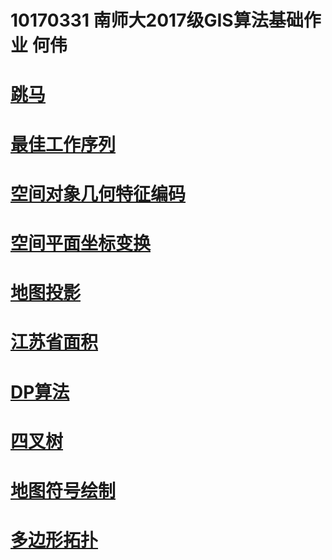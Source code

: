 10170331 南师大2017级GIS算法基础作业  何伟
=================================================
[跳马](https://shiziru.github.io/跳马.html)
===
[最佳工作序列](https://shiziru.github.io/工作序列.html)
===
[空间对象几何特征编码](https://shiziru.github.io/编码%20.html)
===
[空间平面坐标变换](https://shiziru.github.io/空间平面坐标变换.html)
===
[地图投影](https://shiziru.github.io/地图投影.html)
===
[江苏省面积](https://shiziru.github.io/多边形面积.html)
===
[DP算法](https://shiziru.github.io/DP.html)
===
[四叉树](https://shiziru.github.io/四叉树.html)
===
[地图符号绘制](https://shiziru.github.io/地图符号显示%20.html)
===
[多边形拓扑](https://shiziru.github.io/多边形拓扑.html)
===

